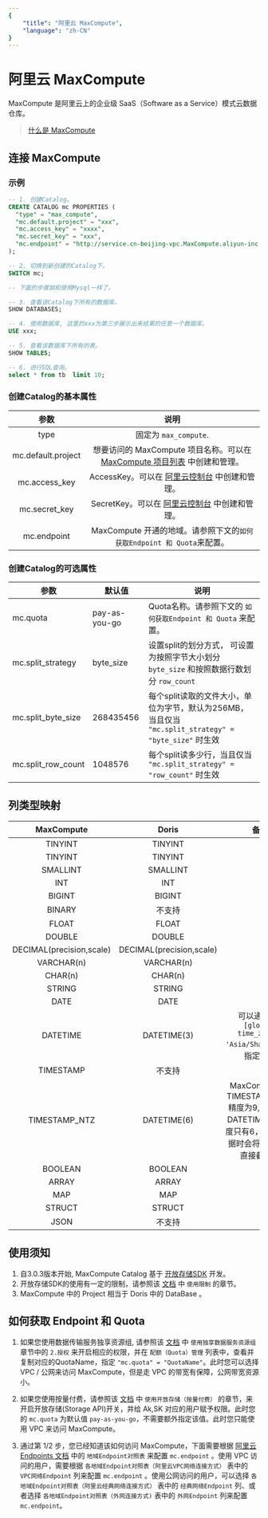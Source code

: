 ```yaml
---
{
    "title": "阿里云 MaxCompute",
    "language": "zh-CN"
}
---
```


<!-- 
Licensed to the Apache Software Foundation (ASF) under one
or more contributor license agreements.  See the NOTICE file
distributed with this work for additional information
regarding copyright ownership.  The ASF licenses this file
to you under the Apache License, Version 2.0 (the
"License"); you may not use this file except in compliance
with the License.  You may obtain a copy of the License at

  http://www.apache.org/licenses/LICENSE-2.0

Unless required by applicable law or agreed to in writing,
software distributed under the License is distributed on an
"AS IS" BASIS, WITHOUT WARRANTIES OR CONDITIONS OF ANY
KIND, either express or implied.  See the License for the
specific language governing permissions and limitations
under the License.
-->


# 阿里云 MaxCompute

MaxCompute 是阿里云上的企业级 SaaS（Software as a Service）模式云数据仓库。

> [什么是 MaxCompute](https://help.aliyun.com/zh/MaxCompute/product-overview/what-is-MaxCompute)


## 连接 MaxCompute

### 示例

``` sql 
-- 1. 创建Catalog。
CREATE CATALOG mc PROPERTIES (
  "type" = "max_compute",
  "mc.default.project" = "xxx",
  "mc.access_key" = "xxxx",
  "mc.secret_key" = "xxx",
  "mc.endpoint" = "http://service.cn-beijing-vpc.MaxCompute.aliyun-inc.com/api"
);

-- 2. 切换到新创建的Catalog下。
SWITCH mc;

-- 下面的步骤就和使用Mysql一样了。

-- 3. 查看该Catalog下所有的数据库。
SHOW DATABASES;

-- 4. 使用数据库, 这里的xxx为第三步展示出来结果的任意一个数据库。
USE xxx;

-- 5. 查看该数据库下所有的表。
SHOW TABLES;

-- 6. 进行SQL查询。
select * from tb  limit 10;
```


### 创建Catalog的基本属性 

|参数           | 说明    | 
|:-------------:|:-------:|
|   type       | 固定为 `max_compute`. |
|mc.default.project | 想要访问的 MaxCompute 项目名称。可以在 [MaxCompute 项目列表](https://MaxCompute.console.aliyun.com/cn-beijing/project-list) 中创建和管理。 | 
| mc.access_key | AccessKey。可以在 [阿里云控制台](https://ram.console.aliyun.com/manage/ak) 中创建和管理。| 
| mc.secret_key | SecretKey。可以在 [阿里云控制台](https://ram.console.aliyun.com/manage/ak) 中创建和管理。 | 
|mc.endpoint | MaxCompute 开通的地域。请参照下文的`如何获取Endpoint 和 Quota`来配置。 | 



### 创建Catalog的可选属性 

| 参数     |  默认值  | 说明 | 
|---|---|---|
|   mc.quota      | pay-as-you-go |  Quota名称。请参照下文的 `如何获取Endpoint 和 Quota` 来配置。   | 
| mc.split_strategy | byte_size |   设置split的划分方式， 可设置为按照字节大小划分 `byte_size` 和按照数据行数划分 `row_count` |
|  mc.split_byte_size| 268435456   |  每个split读取的文件大小，单位为字节，默认为256MB，当且仅当 `"mc.split_strategy" = "byte_size"` 时生效 |
| mc.split_row_count | 1048576 | 每个split读多少行，当且仅当 `"mc.split_strategy" = "row_count"` 时生效  |




## 列类型映射

|MaxCompute               |Doris                    |备注     | 
|:-----------------------:|:-----------------------:|:------:|
|TINYINT                  |TINYINT                  |        |
|TINYINT                  |TINYINT                  |        |
|SMALLINT                 |SMALLINT                 |        |
|INT                      |INT                      |        |
|BIGINT                   |BIGINT                   |        |
|BINARY                   |不支持                    |        |
|FLOAT                    |FLOAT                    |        |
|DOUBLE                   |DOUBLE                   |        |
|DECIMAL(precision,scale) |DECIMAL(precision,scale) |        |
|VARCHAR(n)               |VARCHAR(n)               |        |
|CHAR(n)                  |CHAR(n)                  |        |
|STRING                   |STRING                   |        |
|DATE                     |DATE                     |        |
|DATETIME                 |DATETIME(3)              | 可以通过`SET [global] time_zone = 'Asia/Shanghai'`来指定时区 |
|TIMESTAMP                |不支持                    |        |
|TIMESTAMP_NTZ            |DATETIME(6)              |MaxCompute 的 TIMESTAMP_NTZ 精度为9, Doris 的 DATETIME 最大精度只有6，故读取数据时会将多的部分直接截断。 |
|BOOLEAN                  |BOOLEAN                  |        |
|ARRAY                    |ARRAY                    |        |
|MAP                      |MAP                      |        |
|STRUCT                   |STRUCT                   |        |
|JSON                     |不支持                    |        |


## 使用须知

1. 自3.0.3版本开始, MaxCompute Catalog 基于 [开放存储SDK](https://help.aliyun.com/zh/maxcompute/user-guide/overview-1) 开发。
2. 开放存储SDK的使用有一定的限制，请参照该 [文档](https://help.aliyun.com/zh/maxcompute/user-guide/overview-1) 中 `使用限制` 的章节。
3. MaxCompute 中的 Project 相当于 Doris 中的 DataBase 。 


## 如何获取 Endpoint 和 Quota


1. 如果您使用数据传输服务独享资源组, 请参照该 [文档](https://help.aliyun.com/zh/maxcompute/user-guide/purchase-and-use-exclusive-resource-groups-for-dts) 中 `使用独享数据服务资源组` 章节中的 `2.授权` 来开启相应的权限，并在 `配额（Quota）管理` 列表中，查看并复制对应的QuotaName，指定 `"mc.quota" = "QuotaName"`。此时您可以选择 VPC / 公网来访问 MaxCompute，但是走 VPC 的带宽有保障，公网带宽资源小。

2. 如果您使用按量付费，请参照该 [文档](https://help.aliyun.com/zh/maxcompute/user-guide/overview-1)
中 `使用开放存储（按量付费）` 的章节，来开启开放存储(Storage API)开关，并给 Ak,SK 对应的用户赋予权限。此时您的 `mc.quota` 为默认值 `pay-as-you-go`，不需要额外指定该值。此时您只能使用 VPC 来访问 MaxCompute。

3. 通过第 1/2 步，您已经知道该如何访问 MaxCompute，下面需要根据 [阿里云 Endpoints 文档](https://help.aliyun.com/zh/maxcompute/user-guide/endpoints) 中的 `地域Endpoint对照表` 来配置 `mc.endpoint` 。使用 VPC 访问的用户，需要根据 `各地域Endpoint对照表（阿里云VPC网络连接方式）` 表中的 `VPC网络Endpoint` 列来配置 `mc.endpoint` 。使用公网访问的用户，可以选择 `各地域Endpoint对照表（阿里云经典网络连接方式）` 表中的 `经典网络Endpoint` 列、或者选择 `各地域Endpoint对照表（外网连接方式)` 表中的 `外网Endpoint` 列来配置 `mc.endpoint`。

